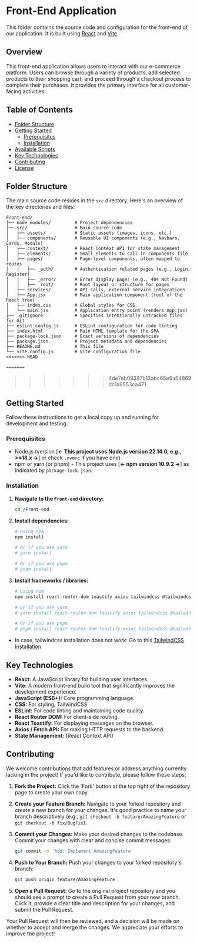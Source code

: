 # Front-End Application

This folder contains the source code and configuration for the front-end of our application. It is built using [React](https://reactjs.org/) and [Vite](https://vitejs.dev/).

## Overview

This front-end application allows users to interact with our e-commerce platform. Users can browse through a variety of products, add selected products to their shopping cart, and proceed through a checkout process to complete their purchases. It provides the primary interface for all customer-facing activities.

## Table of Contents

- [Folder Structure](#folder-structure)
- [Getting Started](#getting-started)
  - [Prerequisites](#prerequisites)
  - [Installation](#installation)
- [Available Scripts](#available-scripts)
- [Key Technologies](#key-technologies)
- [Contributing](#contributing)
- [License](#license)

## Folder Structure

The main source code resides in the `src` directory. Here's an overview of the key directories and files:
```plaintext
Front-end/
├── node_modules/         # Project dependencies
├── src/                  # Main source code
│   ├── assets/           # Static assets (images, icons, etc.)
│   ├── components/       # Reusable UI components (e.g., Navbars, Cards, Modals)
│   ├── context/          # React Context API for state management
│   ├── elements/         # Small elements to call in components file
│   ├── pages/            # Page-level components, often mapped to routes
│   │   ├── _auth/        # Authentication related pages (e.g., Login, Register)
│   │   ├── _error/       # Error display pages (e.g., 404 Not Found)
│   │   ├── _root/        # Root layout or structure for pages
│   ├── services/         # API calls, external service integrations 
│   ├── App.jsx           # Main application component (root of the React tree)
│   ├── index.css         # Global styles for CSS
│   └── main.jsx          # Application entry point (renders App.jsx)
├── .gitignore            # Specifies intentionally untracked files for Git
├── eslint.config.js      # ESLint configuration for code linting
├── index.html            # Main HTML template for the SPA
├── package-lock.json     # Exact versions of dependencies
├── package.json          # Project metadata and dependencies
├── README.md             # This file
└── vite.config.js        # Vite configuration file
<<<<<<< HEAD

=======
```
>>>>>>> 4de7eb09387b13abc66e6a64869dc1a9553ca471

## Getting Started

Follow these instructions to get a local copy up and running for development and testing.

### Prerequisites

* Node.js (version [**<- This project uses Node.js version 22.14.0, e.g., >=18.x ->**] or check `.nvmrc` if you have one)
* npm or yarn (or pnpm) - This project uses [**<- npm version 10.9.2 ->**] as indicated by `package-lock.json`.

### Installation

1.  **Navigate to the `Front-end` directory:**
    ```bash
    cd /Front-end
    ```

2.  **Install dependencies:**
    ```bash
    # Using npm
    npm install

    # Or if you use yarn
    # yarn install

    # Or if you use pnpm
    # pnpm install
    ```

3.  **Install frameworks / libraries:**
    ```bash
    # Using npm
    npm install react-router-dom toastify axios tailwindcss @tailwindcss/vite

    # Or if you use yarn
    # yarn install react-router-dom toastify axios tailwindcss @tailwindcss/vite

    # Or if you use pnpm
    # pnpm install react-router-dom toastify axios tailwindcss @tailwindcss/vite
    ```

* In case, tailwindcss installation does not work: Go to this [TailwindCSS Installation](https://tailwindcss.com/docs/installation/using-vite)


## Key Technologies

* **React:** A JavaScript library for building user interfaces.
* **Vite:** A modern front-end build tool that significantly improves the development experience.
* **JavaScript (ES6+):** Core programming language.
* **CSS:** For styling, TailwindCSS
* **ESLint:** For code linting and maintaining code quality.
* **React Router DOM:** For client-side routing.
* **React Toastify:** For displaying messages on the browser.
* **Axios / Fetch API:** For making HTTP requests to the backend.
* **State Management:** (React Context API)

## Contributing

We welcome contributions that add features or address anything currently lacking in the project! If you'd like to contribute, please follow these steps:

1.  **Fork the Project:**
    Click the 'Fork' button at the top right of the repository page to create your own copy.

2.  **Create your Feature Branch:**
    Navigate to your forked repository and create a new branch for your changes. It's good practice to name your branch descriptively (e.g., `git checkout -b feature/AmazingFeature` or `git checkout -b fix/BugFix`).

3.  **Commit your Changes:**
    Make your desired changes to the codebase. Commit your changes with clear and concise commit messages:
    ```bash
    git commit -m 'Add: Implement AmazingFeature'
    ```

4.  **Push to Your Branch:**
    Push your changes to your forked repository's branch:
    ```bash
    git push origin feature/AmazingFeature
    ```

5.  **Open a Pull Request:**
    Go to the original project repository and you should see a prompt to create a Pull Request from your new branch. Click it, provide a clear title and description for your changes, and submit the Pull Request.

Your Pull Request will then be reviewed, and a decision will be made on whether to accept and merge the changes. We appreciate your efforts to improve the project!
